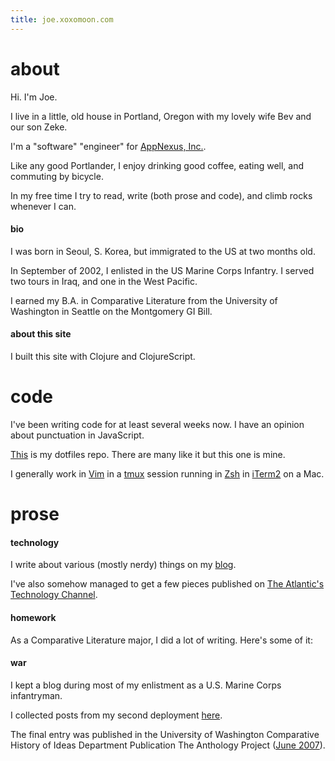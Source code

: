 ```yaml
---
title: joe.xoxomoon.com
---
```


# about

Hi. I'm Joe.

I live in a little, old house in Portland, Oregon with my lovely wife Bev and our son Zeke.

I'm a "software" "engineer" for [AppNexus, Inc.](http://www.appnexus.com/).

Like any good Portlander, I enjoy drinking good coffee, eating well, and commuting by bicycle.

In my free time I try to read, write (both prose and code), and climb rocks whenever I can.

#### bio

I was born in Seoul, S. Korea, but immigrated to the US at two months old.

In September of 2002, I enlisted in the US Marine Corps Infantry. I served two tours in Iraq, and one in the West Pacific.

I earned my B.A. in Comparative Literature from the University of Washington in Seattle on the Montgomery GI Bill.

#### about this site

I built this site with Clojure and ClojureScript.

# code

I've been writing code for at least several weeks now. I have an opinion about punctuation in JavaScript.

[This](https://github.com/joebadmo/dotfiles) is my dotfiles repo. There are many like it but this one is mine.

I generally work in [Vim](http://www.vim.org/) in a [tmux](http://tmux.sourceforge.net/) session running in [Zsh](http://www.zsh.org/) in [iTerm2](http://www.iterm2.com/#/section/home) on a Mac.

# prose

#### technology

I write about various (mostly nerdy) things on my [blog](/blog).

I've also somehow managed to get a few pieces published on [The Atlantic's Technology Channel](http://www.theatlantic.com/joe-moon/).

#### homework

As a Comparative Literature major, I did a lot of writing. Here's some of it:

<div id="homework"></div>

#### war

I kept a blog during most of my enlistment as a U.S. Marine Corps infantryman.

I collected posts from my second deployment [here](http://servicerecordbook.com).

The final entry was published in the University of Washington Comparative History of Ideas Department Publication The Anthology Project ([June 2007](https://depts.washington.edu/chid/The_Anthology_Project/2007/)).
